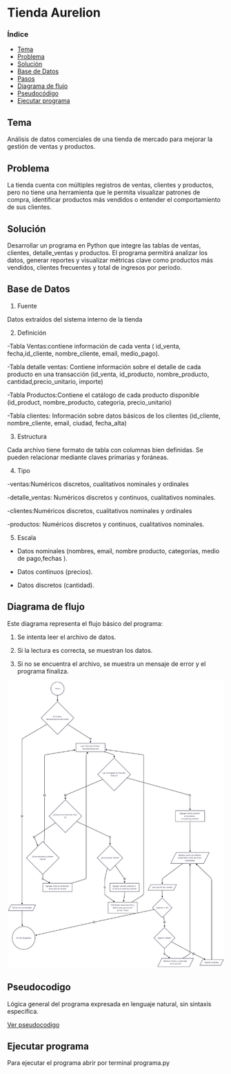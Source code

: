 # Tienda Aurelion

### Índice

- [Tema](#tema)
- [Problema](#problema)
- [Solución](#solución)
- [Base de Datos](#base-de-datos)
- [Pasos](#pasos)
- [Diagrama de flujo](#diagrama-de-flujo)
- [Pseudocódigo](#pseudocodigo)
- [Ejecutar programa](#ejecutar-programa)

## Tema

Análisis de datos comerciales de una tienda de mercado para mejorar la gestión de ventas y productos.

## Problema

La tienda cuenta con múltiples registros de ventas, clientes y productos, pero no tiene una herramienta que le permita visualizar patrones de compra, identificar productos más vendidos o entender el comportamiento de sus clientes.

## Solución

Desarrollar un programa en Python que integre las tablas de ventas, clientes, detalle_ventas y productos. El programa permitirá analizar los datos, generar reportes y visualizar métricas clave como productos más vendidos, clientes frecuentes y total de ingresos por período.

## Base de Datos

1. Fuente

Datos extraídos del sistema interno de la tienda

2. Definición

-Tabla Ventas:contiene información de cada venta ( id_venta, fecha,id_cliente, nombre_cliente, email, medio_pago).

-Tabla detalle ventas: Contiene información sobre el detalle de cada producto en una transacción (id_venta,	id_producto, nombre_producto, cantidad,precio_unitario, importe)

-Tabla Productos:Contiene el catálogo de cada producto disponible (id_product, nombre_producto, categoria, precio_unitario)

-Tabla clientes: Información sobre datos básicos de los clientes (id_cliente, nombre_cliente, email, ciudad, fecha_alta)

3. Estructura

Cada archivo tiene formato de tabla con columnas bien definidas. Se pueden relacionar mediante claves primarias y foráneas.

4. Tipo

-ventas:Numéricos discretos, cualitativos nominales y ordinales 

-detalle_ventas: Numéricos discretos y continuos, cualitativos nominales.

-clientes:Numéricos discretos, cualitativos nominales y ordinales

-productos: Numéricos discretos y continuos, cualitativos nominales.

5. Escala

- Datos nominales (nombres, email, nombre producto, categorías, medio de pago,fechas ).

- Datos continuos (precios).

- Datos discretos (cantidad).

## Diagrama de flujo

Este diagrama representa el flujo básico del programa:

1. Se intenta leer el archivo de datos.

2. Si la lectura es correcta, se muestran los datos.

3. Si no se encuentra el archivo, se muestra un mensaje de error y el programa finaliza.

![Diagrama de flujo del programa](programa.diagrama.png)

## Pseudocodigo

Lógica general del programa expresada en lenguaje natural, sin sintaxis específica.

[Ver pseudocodigo](programa.pseudocodigo.md)

## Ejecutar programa

Para ejecutar el programa abrir por terminal programa.py

